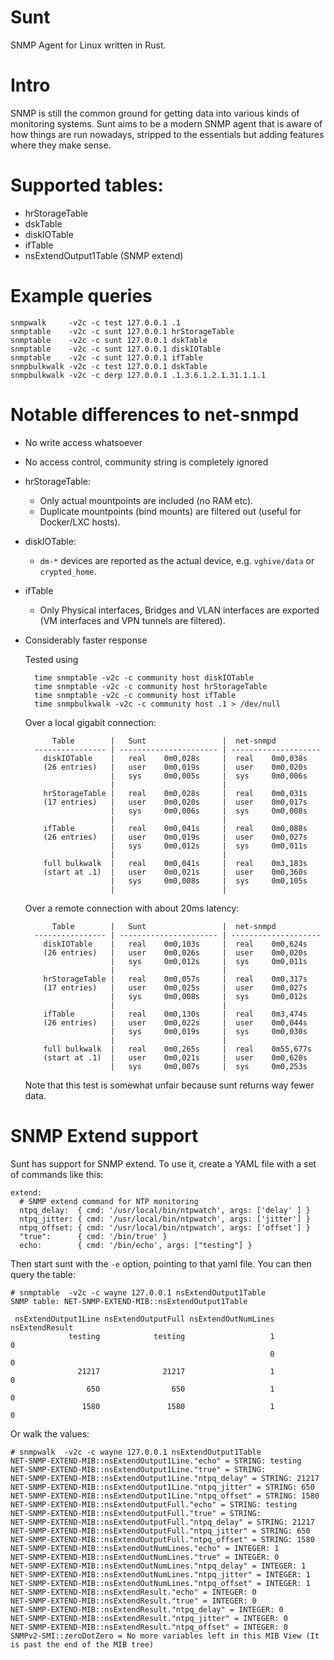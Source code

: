 # Sunt

SNMP Agent for Linux written in Rust.

# Intro

SNMP is still the common ground for getting data into various kinds of monitoring
systems. Sunt aims to be a modern SNMP agent that is aware of how things are run
nowadays, stripped to the essentials but adding features where they make sense.

# Supported tables:

* hrStorageTable
* dskTable
* diskIOTable
* ifTable
* nsExtendOutput1Table (SNMP extend)

# Example queries

    snmpwalk     -v2c -c test 127.0.0.1 .1
    snmptable    -v2c -c sunt 127.0.0.1 hrStorageTable
    snmptable    -v2c -c sunt 127.0.0.1 dskTable
    snmptable    -v2c -c sunt 127.0.0.1 diskIOTable
    snmptable    -v2c -c sunt 127.0.0.1 ifTable
    snmpbulkwalk -v2c -c test 127.0.0.1 dskTable
    snmpbulkwalk -v2c -c derp 127.0.0.1 .1.3.6.1.2.1.31.1.1.1

# Notable differences to net-snmpd

* No write access whatsoever

* No access control, community string is completely ignored

* hrStorageTable:

    * Only actual mountpoints are included (no RAM etc).
    * Duplicate mountpoints (bind mounts) are filtered out (useful for Docker/LXC hosts).

* diskIOTable:

    * `dm-*` devices are reported as the actual device, e.g. `vghive/data` or `crypted_home`. 

* ifTable

    * Only Physical interfaces, Bridges and VLAN interfaces are exported (VM interfaces and VPN tunnels are filtered).

* Considerably faster response

   Tested using

        time snmptable -v2c -c community host diskIOTable
        time snmptable -v2c -c community host hrStorageTable
        time snmptable -v2c -c community host ifTable
        time snmpbulkwalk -v2c -c community host .1 > /dev/null

   Over a local gigabit connection:

            Table        |   Sunt                 |  net-snmpd
        ---------------- | ---------------------- | --------------------
          diskIOTable    |   real    0m0,028s     |  real    0m0,038s
          (26 entries)   |   user    0m0,019s     |  user    0m0,020s
                         |   sys     0m0,005s     |  sys     0m0,006s
                         |                        |
          hrStorageTable |   real    0m0,028s     |  real    0m0,031s
          (17 entries)   |   user    0m0,020s     |  user    0m0,017s
                         |   sys     0m0,006s     |  sys     0m0,008s
                         |                        |
          ifTable        |   real    0m0,041s     |  real    0m0,088s
          (26 entries)   |   user    0m0,019s     |  user    0m0,027s
                         |   sys     0m0,012s     |  sys     0m0,011s
                         |                        |
          full bulkwalk  |   real    0m0,041s     |  real    0m3,183s
          (start at .1)  |   user    0m0,021s     |  user    0m0,360s
                         |   sys     0m0,008s     |  sys     0m0,105s
                         |                        |

   Over a remote connection with about 20ms latency:

            Table        |   Sunt                 |  net-snmpd
        ---------------- | ---------------------- | --------------------
          diskIOTable    |   real    0m0,103s     |  real    0m0,624s
          (26 entries)   |   user    0m0,026s     |  user    0m0,020s
                         |   sys     0m0,012s     |  sys     0m0,011s
                         |                        |
          hrStorageTable |   real    0m0,057s     |  real    0m0,317s
          (17 entries)   |   user    0m0,025s     |  user    0m0,027s
                         |   sys     0m0,008s     |  sys     0m0,012s
                         |                        |
          ifTable        |   real    0m0,130s     |  real    0m3,474s
          (26 entries)   |   user    0m0,022s     |  user    0m0,044s
                         |   sys     0m0,019s     |  sys     0m0,030s
                         |                        |
          full bulkwalk  |   real    0m0,265s     |  real    0m55,677s
          (start at .1)  |   user    0m0,021s     |  user    0m0,620s
                         |   sys     0m0,007s     |  sys     0m0,253s

   Note that this test is somewhat unfair because sunt returns way fewer data.

# SNMP Extend support

Sunt has support for SNMP extend. To use it, create a YAML file with a set of commands like this:

    extend:
      # SNMP extend command for NTP monitoring
      ntpq_delay:  { cmd: '/usr/local/bin/ntpwatch', args: ['delay' ] }
      ntpq_jitter: { cmd: '/usr/local/bin/ntpwatch', args: ['jitter'] }
      ntpq_offset: { cmd: '/usr/local/bin/ntpwatch', args: ['offset'] }
      "true":      { cmd: '/bin/true' }
      echo:        { cmd: '/bin/echo', args: ["testing"] }

Then start sunt with the `-e` option, pointing to that yaml file. You can then query the table:

    # snmptable  -v2c -c wayne 127.0.0.1 nsExtendOutput1Table
    SNMP table: NET-SNMP-EXTEND-MIB::nsExtendOutput1Table

     nsExtendOutput1Line nsExtendOutputFull nsExtendOutNumLines nsExtendResult
                 testing            testing                   1              0
                                                              0              0
                   21217              21217                   1              0
                     650                650                   1              0
                    1580               1580                   1              0

Or walk the values:

    # snmpwalk  -v2c -c wayne 127.0.0.1 nsExtendOutput1Table
    NET-SNMP-EXTEND-MIB::nsExtendOutput1Line."echo" = STRING: testing
    NET-SNMP-EXTEND-MIB::nsExtendOutput1Line."true" = STRING:
    NET-SNMP-EXTEND-MIB::nsExtendOutput1Line."ntpq_delay" = STRING: 21217
    NET-SNMP-EXTEND-MIB::nsExtendOutput1Line."ntpq_jitter" = STRING: 650
    NET-SNMP-EXTEND-MIB::nsExtendOutput1Line."ntpq_offset" = STRING: 1580
    NET-SNMP-EXTEND-MIB::nsExtendOutputFull."echo" = STRING: testing
    NET-SNMP-EXTEND-MIB::nsExtendOutputFull."true" = STRING:
    NET-SNMP-EXTEND-MIB::nsExtendOutputFull."ntpq_delay" = STRING: 21217
    NET-SNMP-EXTEND-MIB::nsExtendOutputFull."ntpq_jitter" = STRING: 650
    NET-SNMP-EXTEND-MIB::nsExtendOutputFull."ntpq_offset" = STRING: 1580
    NET-SNMP-EXTEND-MIB::nsExtendOutNumLines."echo" = INTEGER: 1
    NET-SNMP-EXTEND-MIB::nsExtendOutNumLines."true" = INTEGER: 0
    NET-SNMP-EXTEND-MIB::nsExtendOutNumLines."ntpq_delay" = INTEGER: 1
    NET-SNMP-EXTEND-MIB::nsExtendOutNumLines."ntpq_jitter" = INTEGER: 1
    NET-SNMP-EXTEND-MIB::nsExtendOutNumLines."ntpq_offset" = INTEGER: 1
    NET-SNMP-EXTEND-MIB::nsExtendResult."echo" = INTEGER: 0
    NET-SNMP-EXTEND-MIB::nsExtendResult."true" = INTEGER: 0
    NET-SNMP-EXTEND-MIB::nsExtendResult."ntpq_delay" = INTEGER: 0
    NET-SNMP-EXTEND-MIB::nsExtendResult."ntpq_jitter" = INTEGER: 0
    NET-SNMP-EXTEND-MIB::nsExtendResult."ntpq_offset" = INTEGER: 0
    SNMPv2-SMI::zeroDotZero = No more variables left in this MIB View (It is past the end of the MIB tree)
